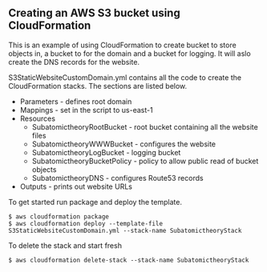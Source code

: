 ## Creating an AWS S3 bucket using CloudFormation

<!-- 
AWS S3 buckets can be configured to replicate all objects put in them to another bucket in a different region.
This is called ```Cross Region Replication```.

Why this is useful is that objects stored in a bucket are kept only in the region that they were created in.
Other regions may be able to access them if allowed but if a regional outage were to occur the contents of the buckets in that region may not be accessible.

Note that because S3 buckets have a global namespace it is not possible to have a bucket with the same name in 2 different regions.

Because of this it is useful to name a bucket with a suffix of the region that the bucket was created in.
Doing that allows you to have uniquely named buckets that differ in name by only the region making the functions accessing the contents easier to write and manage.
 -->
This is an example of using CloudFormation to create bucket to store objects in, a bucket to for the domain and a bucket for logging. It will aslo create the DNS records for the website.

S3StaticWebsiteCustomDomain.yml contains all the code to create the CloudFormation stacks. The sections are listed below. 
 * Parameters - defines root domain
 * Mappings - set in the script to us-east-1
 * Resources
    * SubatomictheoryRootBucket - root bucket containing all the website files
    * SubatomictheoryWWWBucket - configures the website
    * SubatomictheoryLogBucket - logging bucket
    * SubatomictheoryBucketPolicy - policy to allow public read of bucket objects
    * SubatomictheoryDNS - configures Route53 records
 * Outputs - prints out website URLs

To get started run package and deploy the template.
```
$ aws cloudformation package
$ aws cloudformation deploy --template-file S3StaticWebsiteCustomDomain.yml --stack-name SubatomictheoryStack
```

To delete the stack and start fresh
```
$ aws cloudformation delete-stack --stack-name SubatomictheoryStack
```
